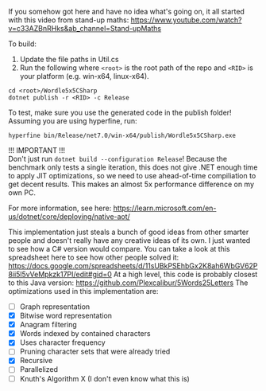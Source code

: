 If you somehow got here and have no idea what's going on, it all started with this video from stand-up maths: https://www.youtube.com/watch?v=c33AZBnRHks&ab_channel=Stand-upMaths

To build:
1. Update the file paths in Util.cs
2. Run the following where `<root>` is the root path of the repo and `<RID>` is your platform (e.g. win-x64, linux-x64).
```
cd <root>/Wordle5x5CSharp
dotnet publish -r <RID> -c Release
```

To test, make sure you use the generated code in the publish folder! Assuming you are using hyperfine, run:
```
hyperfine bin/Release/net7.0/win-x64/publish/Wordle5x5CSharp.exe
```

!!! IMPORTANT !!!  
Don't just run `dotnet build --configuration Release`! Because the benchmark only tests a single iteration, this does not give .NET enough time to apply JIT optimizations, so we need to use ahead-of-time compiliation to get decent results. This makes an almost 5x performance difference on my own PC.

For more information, see here: https://learn.microsoft.com/en-us/dotnet/core/deploying/native-aot/

This implementation just steals a bunch of good ideas from other smarter people and doesn't really have any creative ideas of its own. I just wanted to see how a C# version would compare. You can take a look at this spreadsheet here to see how other people solved it: https://docs.google.com/spreadsheets/d/11sUBkPSEhbGx2K8ah6WbGV62P8ii5l5vVeMpkzk17PI/edit#gid=0 At a high level, this code is probably closest to this Java version: https://github.com/Plexcalibur/5Words25Letters The optimizations used in this implementation are:
- [ ] Graph representation
- [x] Bitwise word representation
- [x] Anagram filtering
- [x] Words indexed by contained characters
- [x] Uses character frequency
- [ ] Pruning character sets that were already tried
- [x] Recursive
- [ ] Parallelized
- [ ] Knuth's Algorithm X (I don't even know what this is)
